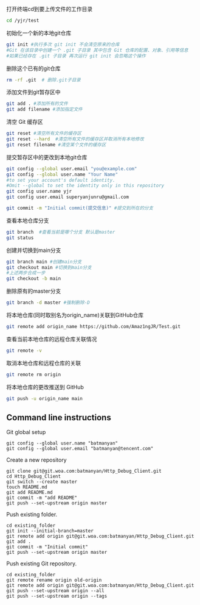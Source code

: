 打开终端cd到要上传文件的工作目录
```bash
cd /yjr/test
```
初始化一个新的本地git仓库
```bash
git init #执行多次 git init 不会清空原来的仓库
#Git 在该目录中创建一个 .git 子目录 其中包含 Git 仓库的配置、对象、引用等信息
#如果已经存在 .git 子目录 再次运行 git init 会忽略这个操作
```
删除这个已有的git仓库
```bash
rm -rf .git  # 删除.git子目录
```
添加文件到git暂存区中
```bash
git add . #添加所有的文件
git add filename #添加指定文件
```
清空 Git 缓存区
```bash
git reset #清空所有文件的缓存区
git reset --hard  #清空所有文件的缓存区并取消所有本地修改
git reset filename #清空某个文件的缓存区
```
提交暂存区中的更改到本地git仓库
```bash
git config --global user.email "you@example.com"
git config --global user.name "Your Name"
#to set your account's default identity.
#Omit --global to set the identity only in this repository
git config user.name yjr
git config user.email superyanjunru@gmail.com
```
```bash
git commit -m "Initial commit(提交信息)" #提交到所在的分支
```
查看本地仓库分支
```bash
git branch  #查看当前是哪个分支 默认是master 
git status
```
创建并切换到main分支
```bash
git branch main #创建main分支
git checkout main #切换到main分支
#上述两步合成一步
git checkout -b main
```
删除原有的master分支
```bash
git branch -d master #强制删除-D
```
将本地仓库(同时取别名为origin_name)关联到GitHub仓库
```bash
git remote add origin_name https://github.com/Amaz1ngJR/Test.git
```
查看当前本地仓库的远程仓库关联情况
```bash
git remote -v
```
取消本地仓库和远程仓库的关联
```bash
git remote rm origin
```

将本地仓库的更改推送到 GitHub
```bash
git push -u origin_name main
```
## Command line instructions
Git global setup
```
git config --global user.name "batmanyan"
git config --global user.email "batmanyan@tencent.com"
```
Create a new repository
```
git clone git@git.woa.com:batmanyan/Http_Debug_Client.git
cd Http_Debug_Client
git switch --create master
touch README.md
git add README.md
git commit -m "add README"
git push --set-upstream origin master
```
Push existing folder.
```
cd existing_folder
git init --initial-branch=master
git remote add origin git@git.woa.com:batmanyan/Http_Debug_Client.git
git add .
git commit -m "Initial commit"
git push --set-upstream origin master
```
Push existing Git repository.
```
cd existing_folder
git remote rename origin old-origin
git remote add origin git@git.woa.com:batmanyan/Http_Debug_Client.git
git push --set-upstream origin --all
git push --set-upstream origin --tags
```
